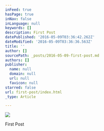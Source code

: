 ```yaml
---
inFeed: true
hasPage: true
inNav: false
inLanguage: null
keywords: []
description: First Post
datePublished: '2016-05-09T03:36:42.262Z'
dateModified: '2016-05-09T03:36:36.563Z'
title: ''
author: []
sourcePath: _posts/2016-05-09-first-post.md
authors: []
publisher:
  name: null
  domain: null
  url: null
  favicon: null
starred: false
url: first-post/index.html
_type: Article

---
```

![](https://the-grid-user-content.s3-us-west-2.amazonaws.com/83975cf9-76b9-40a5-a4a8-048e0224b965.jpg)

First Post